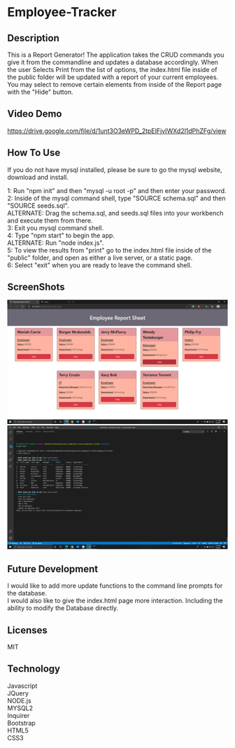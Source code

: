 # Employee-Tracker
## Description
This is a Report Generator! The application takes the CRUD commands you give it from the commandline and updates a database accordingly. When the user Selects Print from the list of options, the index.html file inside of the public folder will be updated with a report of your current employees. You may select to remove certain elements from inside of the Report page with the "Hide" button.

## Video Demo 
https://drive.google.com/file/d/1unt3O3eWPD_2tpEIFjvIWXd2l1dPhZFg/view

## How To Use 
If you do not have mysql installed, please be sure to go the mysql website, download and install.  
  
1: Run "npm init" and then "mysql -u root -p" and then enter your password.  
2: Inside of the mysql command shell, type "SOURCE schema.sql" and then "SOURCE seeds.sql".  
    ALTERNATE: Drag the schema.sql, and seeds.sql files into your workbench and execute them from there.  
3: Exit you mysql command shell.  
4: Type "npm start" to begin the app.  
    ALTERNATE: Run "node index.js".  
5: To view the results from "print" go to the index.html file inside of the "public" folder, and open as either a live server, or a static page.  
6: Select "exit" when you are ready to leave the command shell.  

## ScreenShots 
![Image of the html Output](./assets/imgs/EmployeeReportSheet1.png)
![Image of the server response and questions](./assets/imgs/EmployeeReportInteraction.png)



## Future Development
I would like to add more update functions to the command line prompts for the database.  
I would also like to give the index.html page more interaction. Including the ability to modify the Database directly.

## Licenses
MIT

## Technology
Javascript  
JQuery  
NODE.js  
MYSQL2  
Inquirer  
Bootstrap  
HTML5  
CSS3